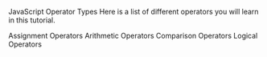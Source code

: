 JavaScript Operator Types
Here is a list of different operators you will learn in this tutorial.

Assignment Operators
Arithmetic Operators
Comparison Operators
Logical Operators
